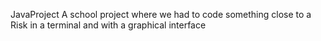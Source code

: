 JavaProject
A school project where we had to code something close to a Risk in a terminal and with a graphical interface
